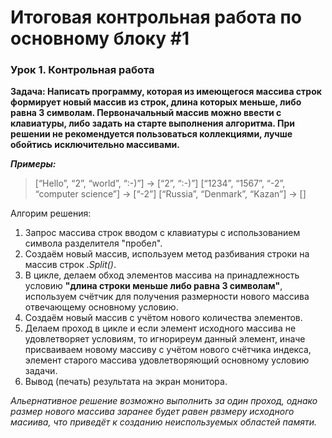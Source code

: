 # Итоговая контрольная работа по основному блоку #1 #

### Урок 1. Контрольная работа ###

**Задача: Написать программу, которая из имеющегося массива строк формирует новый массив из строк, длина которых меньше, либо равна 3 символам. Первоначальный массив можно ввести с клавиатуры, либо задать на старте выполнения алгоритма. При решении не рекомендуется пользоваться коллекциями, лучше обойтись исключительно массивами.**

**_Примеры:_**
>[“Hello”, “2”, “world”, “:-)”] → [“2”, “:-)”]
[“1234”, “1567”, “-2”, “computer science”] → [“-2”]
[“Russia”, “Denmark”, “Kazan”] → []

Алгорим решения:
1. Запрос массива строк вводом с клавиатуры с использованием символа разделителя "пробел".
2. Создаём новый массив, используем метод разбивания строки на массив строк *.Split()*.
3. В цикле, делаем обход элементов массива на принадлежность условию **"длина строки меньше либо равна 3 символам"**, используем счётчик для получения размерности нового массива отвечающему основному условию.
4. Создаём новый массив с учётом нового количества элементов.
5. Делаем проход в цикле и если элемент исходного массива не удовлетворяет условиям, то игнориреум данный элемент, иначе присваиваем новому массиву с учётом нового счётчика индекса, элемент старого массива удовлетворяющий основному условию задачи.
6. Вывод (печать) результата на экран монитора.

_Альернативное решение возможно выполнить за один проход, однако размер нового массива заранее будет равен рвзмеру исходного масиива, что приведёт к созданию неиспользуемых областей памяти._